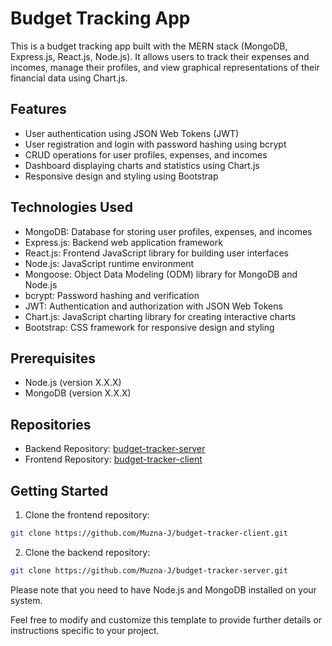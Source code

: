 # Budget Tracking App

This is a budget tracking app built with the MERN stack (MongoDB, Express.js, React.js, Node.js). It allows users to track their expenses and incomes, manage their profiles, and view graphical representations of their financial data using Chart.js.

## Features

- User authentication using JSON Web Tokens (JWT)
- User registration and login with password hashing using bcrypt
- CRUD operations for user profiles, expenses, and incomes
- Dashboard displaying charts and statistics using Chart.js
- Responsive design and styling using Bootstrap

## Technologies Used

- MongoDB: Database for storing user profiles, expenses, and incomes
- Express.js: Backend web application framework
- React.js: Frontend JavaScript library for building user interfaces
- Node.js: JavaScript runtime environment
- Mongoose: Object Data Modeling (ODM) library for MongoDB and Node.js
- bcrypt: Password hashing and verification
- JWT: Authentication and authorization with JSON Web Tokens
- Chart.js: JavaScript charting library for creating interactive charts
- Bootstrap: CSS framework for responsive design and styling

## Prerequisites

- Node.js (version X.X.X)
- MongoDB (version X.X.X)

## Repositories

- Backend Repository: [budget-tracker-server](https://github.com/Muzna-J/budget-tracker-server)
- Frontend Repository: [budget-tracker-client](https://github.com/Muzna-J/budget-tracker-client)

## Getting Started

1. Clone the frontend repository:

```bash
git clone https://github.com/Muzna-J/budget-tracker-client.git
```

2. Clone the backend repository:

```bash
git clone https://github.com/Muzna-J/budget-tracker-server.git
```

Please note that you need to have Node.js and MongoDB installed on your system.

Feel free to modify and customize this template to provide further details or instructions specific to your project.


